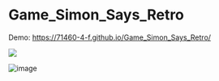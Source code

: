 # Game_Simon_Says_Retro
Demo: https://71460-4-f.github.io/Game_Simon_Says_Retro/

![](https://api.visitorbadge.io/api/VisitorHit?user=71460-4-F&repo=Game_Simon_Says_Retro&countColor=green)

![image](https://user-images.githubusercontent.com/38273600/177842518-532605c9-7132-4baa-8d53-203a114b17b6.png)


